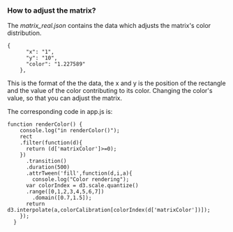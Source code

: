 ### How to adjust the matrix?

The *matrix_real.json* contains the data which adjusts the matrix's color distribution.

```
{
      "x": "1",
      "y": "10",
      "color": "1.227589"
    },
```

This is the format of the the data, the x and y is the position of the rectangle and the value of the color contributing to its color. Changing the color's value, so that you can adjust the matrix.

The corresponding code in app.js is:

```
function renderColor() {
    console.log("in renderColor()");
    rect
    .filter(function(d){
      return (d['matrixColor']>=0);
    })
      .transition()
      .duration(500)
      .attrTween('fill',function(d,i,a){
        console.log("Color rendering");
      var colorIndex = d3.scale.quantize()
      .range([0,1,2,3,4,5,6,7])
        .domain([0.7,1.5]);
      return d3.interpolate(a,colorCalibration[colorIndex(d['matrixColor'])]);
    });
  }
```

